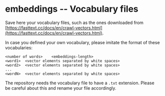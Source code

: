 # embeddings -- Vocabulary files

Save here your vocabulary files, such as the ones downloaded from [https://fasttext.cc/docs/en/crawl-vectors.html](https://fasttext.cc/docs/en/crawl-vectors.html).

In case you defined your own vocabulary, please imitate the format of these vocabularies:

```
<number of words>    <embeddings-length>
<word1>  <vector elements separated by white spaces>
<word2>  <vector elements separated by white spaces>
...
<wordN>  <vector elements separated by white spaces>
```

The repository needs the vocabulary file to have a `.txt` extension. Please be careful about this and rename your file accordingly.